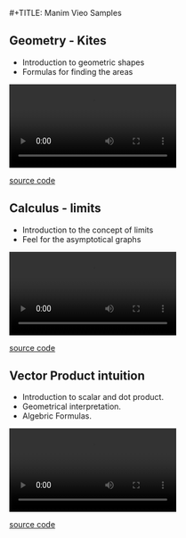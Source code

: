 
#+TITLE: Manim Vieo Samples

## Geometry - Kites
- Introduction to geometric shapes
- Formulas  for finding the areas

![](samples/shapes_area.mp4)

[source code](/src/shapes_area.py)

## Calculus - limits
- Introduction to the concept of limits
- Feel for the asymptotical graphs

![](samples/limits_continuity.mp4)

[source code](/src/limits_continuity.py)

## Vector Product intuition

- Introduction to scalar and dot product.
- Geometrical interpretation.
- Algebric Formulas.

![](samples/vector_product.mp4)

[source code](/src/vector_product.py)
